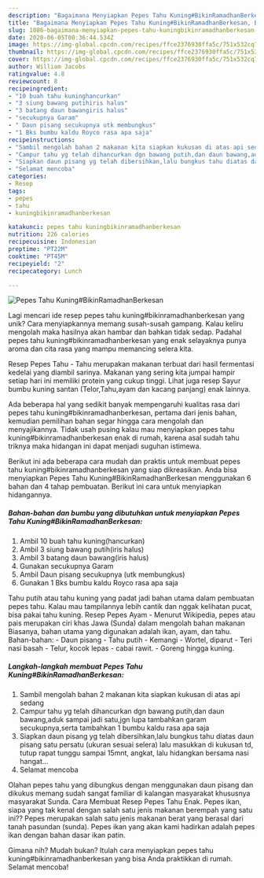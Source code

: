 ```yaml
---
description: "Bagaimana Menyiapkan Pepes Tahu Kuning#BikinRamadhanBerkesan, Bikin Ngiler"
title: "Bagaimana Menyiapkan Pepes Tahu Kuning#BikinRamadhanBerkesan, Bikin Ngiler"
slug: 1086-bagaimana-menyiapkan-pepes-tahu-kuningbikinramadhanberkesan-bikin-ngiler
date: 2020-06-05T00:36:44.534Z
image: https://img-global.cpcdn.com/recipes/ffce2376930ffa5c/751x532cq70/pepes-tahu-kuningbikinramadhanberkesan-foto-resep-utama.jpg
thumbnail: https://img-global.cpcdn.com/recipes/ffce2376930ffa5c/751x532cq70/pepes-tahu-kuningbikinramadhanberkesan-foto-resep-utama.jpg
cover: https://img-global.cpcdn.com/recipes/ffce2376930ffa5c/751x532cq70/pepes-tahu-kuningbikinramadhanberkesan-foto-resep-utama.jpg
author: William Jacobs
ratingvalue: 4.8
reviewcount: 8
recipeingredient:
- "10 buah tahu kuninghancurkan"
- "3 siung bawang putihiris halus"
- "3 batang daun bawangiris halus"
- "secukupnya Garam"
- " Daun pisang secukupnya utk membungkus"
- "1 Bks bumbu kaldu Royco rasa apa saja"
recipeinstructions:
- "Sambil mengolah bahan 2 makanan kita siapkan kukusan di atas api sedang"
- "Campur tahu yg telah dihancurkan dgn bawang putih,dan daun bawang,aduk sampai jadi satu,jgn lupa tambahkan garam secukupnya,serta tambahkan 1 bumbu kaldu rasa apa saja"
- "Siapkan daun pisang yg telah dibersihkan,lalu bungkus tahu diatas daun pisang satu persatu (ukuran sesuai selera) lalu masukkan di kukusan td, tutup rapat tunggu sampai 15mnt, angkat, lalu hidangkan bersama nasi hangat..."
- "Selamat mencoba"
categories:
- Resep
tags:
- pepes
- tahu
- kuningbikinramadhanberkesan

katakunci: pepes tahu kuningbikinramadhanberkesan 
nutrition: 226 calories
recipecuisine: Indonesian
preptime: "PT22M"
cooktime: "PT45M"
recipeyield: "2"
recipecategory: Lunch

---
```



![Pepes Tahu Kuning#BikinRamadhanBerkesan](https://img-global.cpcdn.com/recipes/ffce2376930ffa5c/751x532cq70/pepes-tahu-kuningbikinramadhanberkesan-foto-resep-utama.jpg)

Lagi mencari ide resep pepes tahu kuning#bikinramadhanberkesan yang unik? Cara menyiapkannya memang susah-susah gampang. Kalau keliru mengolah maka hasilnya akan hambar dan bahkan tidak sedap. Padahal pepes tahu kuning#bikinramadhanberkesan yang enak selayaknya punya aroma dan cita rasa yang mampu memancing selera kita.

Resep Pepes Tahu - Tahu merupakan makanan terbuat dari hasil fermentasi kedelai yang diambil sarinya. Makanan yang sering kita jumpai hampir setiap hari ini memiliki protein yang cukup tinggi. Lihat juga resep Sayur bumbu kuning santan (Telor,Tahu,ayam dan kacang panjang) enak lainnya.

Ada beberapa hal yang sedikit banyak mempengaruhi kualitas rasa dari pepes tahu kuning#bikinramadhanberkesan, pertama dari jenis bahan, kemudian pemilihan bahan segar hingga cara mengolah dan menyajikannya. Tidak usah pusing kalau mau menyiapkan pepes tahu kuning#bikinramadhanberkesan enak di rumah, karena asal sudah tahu triknya maka hidangan ini dapat menjadi suguhan istimewa.


Berikut ini ada beberapa cara mudah dan praktis untuk membuat pepes tahu kuning#bikinramadhanberkesan yang siap dikreasikan. Anda bisa menyiapkan Pepes Tahu Kuning#BikinRamadhanBerkesan menggunakan 6 bahan dan 4 tahap pembuatan. Berikut ini cara untuk menyiapkan hidangannya.

<!--inarticleads1-->

##### Bahan-bahan dan bumbu yang dibutuhkan untuk menyiapkan Pepes Tahu Kuning#BikinRamadhanBerkesan:

1. Ambil 10 buah tahu kuning(hancurkan)
1. Ambil 3 siung bawang putih(iris halus)
1. Ambil 3 batang daun bawang(iris halus)
1. Gunakan secukupnya Garam
1. Ambil  Daun pisang secukupnya (utk membungkus)
1. Gunakan 1 Bks bumbu kaldu Royco rasa apa saja


Tahu putih atau tahu kuning yang padat jadi bahan utama dalam pembuatan pepes tahu. Kalau mau tampilannya lebih cantik dan nggak kelihatan pucat, bisa pakai tahu kuning. Resep Pepes Ayam - Menurut Wikipedia, pepes atau pais merupakan ciri khas Jawa (Sunda) dalam mengolah bahan makanan Biasanya, bahan utama yang digunakan adalah ikan, ayam, dan tahu. Bahan-bahan: - Daun pisang - Tahu putih - Kemangi - Wortel, diparut - Teri nasi basah - Telur, kocok lepas - cabai rawit. - Goreng hingga kuning. 

<!--inarticleads2-->

##### Langkah-langkah membuat Pepes Tahu Kuning#BikinRamadhanBerkesan:

1. Sambil mengolah bahan 2 makanan kita siapkan kukusan di atas api sedang
1. Campur tahu yg telah dihancurkan dgn bawang putih,dan daun bawang,aduk sampai jadi satu,jgn lupa tambahkan garam secukupnya,serta tambahkan 1 bumbu kaldu rasa apa saja
1. Siapkan daun pisang yg telah dibersihkan,lalu bungkus tahu diatas daun pisang satu persatu (ukuran sesuai selera) lalu masukkan di kukusan td, tutup rapat tunggu sampai 15mnt, angkat, lalu hidangkan bersama nasi hangat...
1. Selamat mencoba


Olahan pepes tahu yang dibungkus dengan menggunakan daun pisang dan dikukus memang sudah sangat familiar di kalangan masyarakat khususnya masyarakat Sunda. Cara Membuat Resep Pepes Tahu Enak. Pepes ikan, siapa yang tak kenal dengan salah satu jenis makanan berempah yang satu ini?? Pepes merupakan salah satu jenis makanan berat yang berasal dari tanah pasundan (sunda). Pepes ikan yang akan kami hadirkan adalah pepes ikan dengan bahan dasar ikan patin. 

Gimana nih? Mudah bukan? Itulah cara menyiapkan pepes tahu kuning#bikinramadhanberkesan yang bisa Anda praktikkan di rumah. Selamat mencoba!

